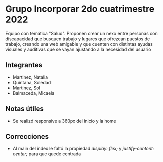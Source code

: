 # Grupo Incorporar 2do cuatrimestre 2022
Equipo con temática "Salud". Proponen crear un nexo entre personas con discapacidad que busquen trabajo y lugares que ofrezcan puestos de trabajo, creando una web amigable y que cuenten con distintas ayudas visuales y auditivas que se vayan ajustando a la necesidad del usuario

## Integrantes
* Martinez, Natalia
* Quintana, Soledad
* Martinez, Sol
* Balmaceda, Micaela

## Notas útiles
* Se realizó responsive a 360px del inicio y la home

## Correcciones
* Al main del index le faltó la propiedad *display: flex;* y *justify-content: center;* para que quede centrada
